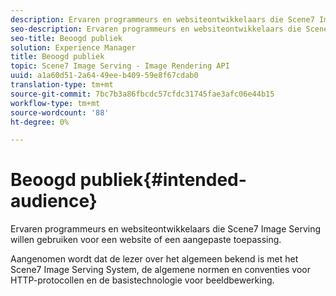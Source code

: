 ```yaml
---
description: Ervaren programmeurs en websiteontwikkelaars die Scene7 Image Serving willen gebruiken voor een website of een aangepaste toepassing.
seo-description: Ervaren programmeurs en websiteontwikkelaars die Scene7 Image Serving willen gebruiken voor een website of een aangepaste toepassing.
seo-title: Beoogd publiek
solution: Experience Manager
title: Beoogd publiek
topic: Scene7 Image Serving - Image Rendering API
uuid: a1a60d51-2a64-49ee-b409-59e8f67cdab0
translation-type: tm+mt
source-git-commit: 7bc7b3a86fbcdc57cfdc31745fae3afc06e44b15
workflow-type: tm+mt
source-wordcount: '88'
ht-degree: 0%

---
```



# Beoogd publiek{#intended-audience}

Ervaren programmeurs en websiteontwikkelaars die Scene7 Image Serving willen gebruiken voor een website of een aangepaste toepassing.

Aangenomen wordt dat de lezer over het algemeen bekend is met het Scene7 Image Serving System, de algemene normen en conventies voor HTTP-protocollen en de basistechnologie voor beeldbewerking.
